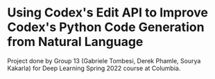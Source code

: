 #  Using Codex's Edit API to Improve Codex's Python Code Generation from Natural Language
Project done by Group 13 (Gabriele Tombesi, Derek Phamle, Sourya Kakarla) for Deep Learning Spring 2022 course at Columbia.

